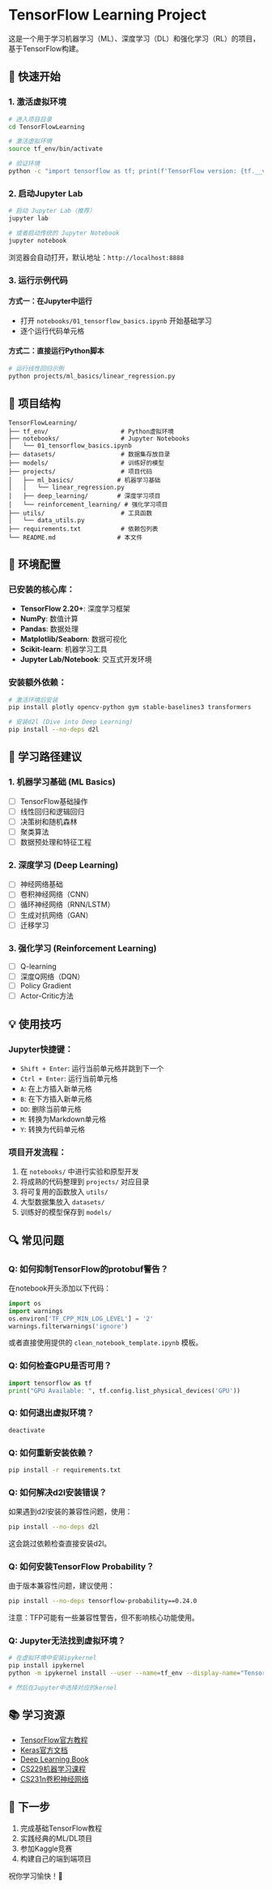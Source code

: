 # TensorFlow Learning Project

这是一个用于学习机器学习（ML）、深度学习（DL）和强化学习（RL）的项目，基于TensorFlow构建。

## 🚀 快速开始

### 1. 激活虚拟环境

```bash
# 进入项目目录
cd TensorFlowLearning

# 激活虚拟环境
source tf_env/bin/activate

# 验证环境
python -c "import tensorflow as tf; print(f'TensorFlow version: {tf.__version__}')"
```

### 2. 启动Jupyter Lab

```bash
# 启动 Jupyter Lab（推荐）
jupyter lab

# 或者启动传统的 Jupyter Notebook
jupyter notebook
```

浏览器会自动打开，默认地址：`http://localhost:8888`

### 3. 运行示例代码

#### 方式一：在Jupyter中运行
- 打开 `notebooks/01_tensorflow_basics.ipynb` 开始基础学习
- 逐个运行代码单元格

#### 方式二：直接运行Python脚本
```bash
# 运行线性回归示例
python projects/ml_basics/linear_regression.py
```

## 📁 项目结构

```
TensorFlowLearning/
├── tf_env/                    # Python虚拟环境
├── notebooks/                 # Jupyter Notebooks
│   └── 01_tensorflow_basics.ipynb
├── datasets/                  # 数据集存放目录
├── models/                    # 训练好的模型
├── projects/                  # 项目代码
│   ├── ml_basics/            # 机器学习基础
│   │   └── linear_regression.py
│   ├── deep_learning/        # 深度学习项目
│   └── reinforcement_learning/ # 强化学习项目
├── utils/                     # 工具函数
│   └── data_utils.py
├── requirements.txt           # 依赖包列表
└── README.md                 # 本文件
```

## 🔧 环境配置

### 已安装的核心库：
- **TensorFlow 2.20+**: 深度学习框架
- **NumPy**: 数值计算
- **Pandas**: 数据处理
- **Matplotlib/Seaborn**: 数据可视化
- **Scikit-learn**: 机器学习工具
- **Jupyter Lab/Notebook**: 交互式开发环境

### 安装额外依赖：
```bash
# 激活环境后安装
pip install plotly opencv-python gym stable-baselines3 transformers

# 安装d2l (Dive into Deep Learning)
pip install --no-deps d2l
```

## 🎯 学习路径建议

### 1. 机器学习基础 (ML Basics)
- [ ] TensorFlow基础操作
- [ ] 线性回归和逻辑回归
- [ ] 决策树和随机森林
- [ ] 聚类算法
- [ ] 数据预处理和特征工程

### 2. 深度学习 (Deep Learning)
- [ ] 神经网络基础
- [ ] 卷积神经网络（CNN）
- [ ] 循环神经网络（RNN/LSTM）
- [ ] 生成对抗网络（GAN）
- [ ] 迁移学习

### 3. 强化学习 (Reinforcement Learning)
- [ ] Q-learning
- [ ] 深度Q网络（DQN）
- [ ] Policy Gradient
- [ ] Actor-Critic方法

## 💡 使用技巧

### Jupyter快捷键：
- `Shift + Enter`: 运行当前单元格并跳到下一个
- `Ctrl + Enter`: 运行当前单元格
- `A`: 在上方插入新单元格
- `B`: 在下方插入新单元格
- `DD`: 删除当前单元格
- `M`: 转换为Markdown单元格
- `Y`: 转换为代码单元格

### 项目开发流程：
1. 在 `notebooks/` 中进行实验和原型开发
2. 将成熟的代码整理到 `projects/` 对应目录
3. 将可复用的函数放入 `utils/`
4. 大型数据集放入 `datasets/`
5. 训练好的模型保存到 `models/`

## 🔍 常见问题

### Q: 如何抑制TensorFlow的protobuf警告？
在notebook开头添加以下代码：
```python
import os
import warnings
os.environ['TF_CPP_MIN_LOG_LEVEL'] = '2'
warnings.filterwarnings('ignore')
```
或者直接使用提供的 `clean_notebook_template.ipynb` 模板。

### Q: 如何检查GPU是否可用？
```python
import tensorflow as tf
print("GPU Available: ", tf.config.list_physical_devices('GPU'))
```

### Q: 如何退出虚拟环境？
```bash
deactivate
```

### Q: 如何重新安装依赖？
```bash
pip install -r requirements.txt
```

### Q: 如何解决d2l安装错误？
如果遇到d2l安装的兼容性问题，使用：
```bash
pip install --no-deps d2l
```
这会跳过依赖检查直接安装d2l。

### Q: 如何安装TensorFlow Probability？
由于版本兼容性问题，建议使用：
```bash
pip install --no-deps tensorflow-probability==0.24.0
```
注意：TFP可能有一些兼容性警告，但不影响核心功能使用。

### Q: Jupyter无法找到虚拟环境？
```bash
# 在虚拟环境中安装ipykernel
pip install ipykernel
python -m ipykernel install --user --name=tf_env --display-name="TensorFlow Env"

# 然后在Jupyter中选择对应的kernel
```

## 📚 学习资源

- [TensorFlow官方教程](https://www.tensorflow.org/tutorials?hl=zh-cn)
- [Keras官方文档](https://keras.io/)
- [Deep Learning Book](https://www.deeplearningbook.org/)
- [CS229机器学习课程](http://cs229.stanford.edu/)
- [CS231n卷积神经网络](http://cs231n.stanford.edu/)

## 🚀 下一步

1. 完成基础TensorFlow教程
2. 实践经典的ML/DL项目
3. 参加Kaggle竞赛
4. 构建自己的端到端项目

祝你学习愉快！🎉